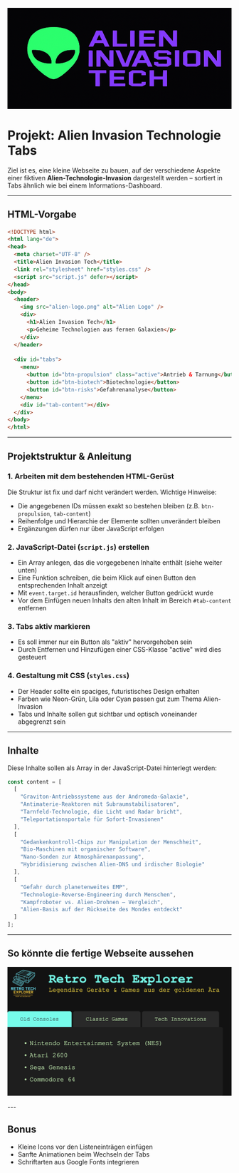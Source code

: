 <p align="center">
<img src="alien.png" alt="Alien Projekt"/>
</p>

# Projekt: **Alien Invasion Technologie Tabs**

Ziel ist es, eine kleine Webseite zu bauen, auf der verschiedene Aspekte einer fiktiven **Alien-Technologie-Invasion** dargestellt werden – sortiert in Tabs ähnlich wie bei einem Informations-Dashboard.

---

## HTML-Vorgabe

```html
<!DOCTYPE html>
<html lang="de">
<head>
  <meta charset="UTF-8" />
  <title>Alien Invasion Tech</title>
  <link rel="stylesheet" href="styles.css" />
  <script src="script.js" defer></script>
</head>
<body>
  <header>
    <img src="alien-logo.png" alt="Alien Logo" />
    <div>
      <h1>Alien Invasion Tech</h1>
      <p>Geheime Technologien aus fernen Galaxien</p>
    </div>
  </header>

  <div id="tabs">
    <menu>
      <button id="btn-propulsion" class="active">Antrieb & Tarnung</button>
      <button id="btn-biotech">Biotechnologie</button>
      <button id="btn-risks">Gefahrenanalyse</button>
    </menu>
    <div id="tab-content"></div>
  </div>
</body>
</html>
```
<div style="page-break-after: always;"></div>

---

## Projektstruktur & Anleitung

### 1. **Arbeiten mit dem bestehenden HTML-Gerüst**
Die Struktur ist fix und darf nicht verändert werden. Wichtige Hinweise:
- Die angegebenen IDs müssen exakt so bestehen bleiben (z.B. `btn-propulsion`, `tab-content`)
- Reihenfolge und Hierarchie der Elemente sollten unverändert bleiben
- Ergänzungen dürfen nur über JavaScript erfolgen

### 2. **JavaScript-Datei (`script.js`) erstellen**
- Ein Array anlegen, das die vorgegebenen Inhalte enthält (siehe weiter unten)
- Eine Funktion schreiben, die beim Klick auf einen Button den entsprechenden Inhalt anzeigt
- Mit `event.target.id` herausfinden, welcher Button gedrückt wurde
- Vor dem Einfügen neuen Inhalts den alten Inhalt im Bereich `#tab-content` entfernen

### 3. **Tabs aktiv markieren**
- Es soll immer nur ein Button als "aktiv" hervorgehoben sein
- Durch Entfernen und Hinzufügen einer CSS-Klasse "active" wird dies gesteuert

### 4. **Gestaltung mit CSS (`styles.css`)**
- Der Header sollte ein spaciges, futuristisches Design erhalten
- Farben wie Neon-Grün, Lila oder Cyan passen gut zum Thema Alien-Invasion
- Tabs und Inhalte sollen gut sichtbar und optisch voneinander abgegrenzt sein

---

## Inhalte

Diese Inhalte sollen als Array in der JavaScript-Datei hinterlegt werden:

```javascript
const content = [
  [
    "Graviton-Antriebssysteme aus der Andromeda-Galaxie",
    "Antimaterie-Reaktoren mit Subraumstabilisatoren",
    "Tarnfeld-Technologie, die Licht und Radar bricht",
    "Teleportationsportale für Sofort-Invasionen"
  ],
  [
    "Gedankenkontroll-Chips zur Manipulation der Menschheit",
    "Bio-Maschinen mit organischer Software",
    "Nano-Sonden zur Atmosphärenanpassung",
    "Hybridisierung zwischen Alien-DNS und irdischer Biologie"
  ],
  [
    "Gefahr durch planetenweites EMP",
    "Technologie-Reverse-Engineering durch Menschen",
    "Kampfroboter vs. Alien-Drohnen – Vergleich",
    "Alien-Basis auf der Rückseite des Mondes entdeckt"
  ]
];
```
<div style="page-break-after: always;"></div>

---

## So könnte die fertige Webseite aussehen
<p align="center">
    <img src="Nerd-Project-Example.png" alt="Beschreibung" width="800"/>
</p>
---

## Bonus
- Kleine Icons vor den Listeneinträgen einfügen
- Sanfte Animationen beim Wechseln der Tabs
- Schriftarten aus Google Fonts integrieren

